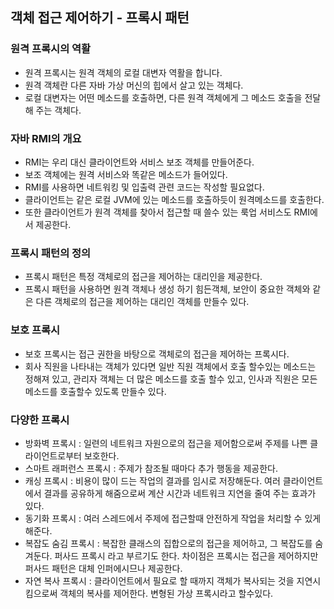 ## 객체 접근 제어하기 - 프록시 패턴

### 원격 프록시의 역활
- 원격 프록시는 원격 객체의 로컬 대변자 역활을 합니다.
- 원격 객체란 다른 자바 가상 머신의 힙에서 살고 있는 객체다.
- 로컬 대변자는 어떤 메소드를 호출하면, 다른 원격 객체에게 그 메소드 호출을 전달해 주는 객체다.

### 자바 RMI의 개요
- RMI는 우리 대신 클라이언트와 서비스 보조 객체를 만들어준다.
- 보조 객체에는 원격 서비스와 똑같은 메소드가 들어있다.
- RMI를 사용하면 네트워킹 및 입출력 관련 코드는 작성할 필요없다.
- 클라이언트는 같은 로컬 JVM에 있는 메소드를 호출하듯이 원격메소드를 호출한다.
- 또한 클라이언트가 원격 객체를 찾아서 접근할 때 쓸수 있는 룩업 서비스도 RMI에서 제공한다.

### 프록시 패턴의 정의
- 프록시 패턴은 특정 객체로의 접근을 제어하는 대리인을 제공한다.
- 프록시 패턴을 사용하면 원격 객체나 생성 하기 힘든객체, 보안이 중요한 객체와 같은 다른 객체로의 접근을 제어하는 대리인 객체를 만들수 있다.

### 보호 프록시
- 보호 프록시는 접근 권한을 바탕으로 객체로의 접근을 제어하는 프록시다.
- 회사 직원을 나타내는 객체가 있다면 일반 직원 객체에서 호출 할수있는 메소드는 정해져 있고, 관리자 객체는 더 많은 메소드를 호출 할수 있고, 인사과 직원은 모든 메소드를 호출할수 있도록 만들수 있다.

### 다양한 프록시
- 방화벽 프록시 : 일련의 네트워크 자원으로의 접근을 제어함으로써 주제를 나쁜 클라이언트로부터 보호한다.
- 스마트 래퍼런스 프록시 : 주제가 참조될 때마다 추가 행동을 제공한다.
- 캐싱 프록시 : 비용이 많이 드는 작업의 결과를 임시로 저장해둔다. 여러 클라이언트에서 결과를 공유하게 해줌으로써 계산 시간과 네트워크 지연을 줄여 주는 효과가 있다.
- 동기화 프록시 : 여러 스레드에서 주제에 접근할때 안전하게 작업을 처리할 수 있게 해준다.
- 복잡도 숨김 프록시 : 복잡한 클래스의 집합으로의 접근을 제어하고, 그 복잡도를 숨겨둔다. 퍼사드 프록시 라고 부르기도 한다. 차이점은 프록시는 접근을 제어하지만 퍼사드 패턴은 대체 인퍼에시므나 제공한다.
- 자연 복사 프록시 : 클라이언트에서 필요로 할 때까지 객체가 복사되는 것을 지연시킴으로써 객체의 복사를 제어한다. 변형된 가상 프록시라고 할수있다.
